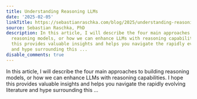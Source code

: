 ```yaml
---
title: Understanding Reasoning LLMs
date: '2025-02-05'
linkTitle: https://sebastianraschka.com/blog/2025/understanding-reasoning-llms.html
source: Sebastian Raschka, PhD
description: In this article, I will describe the four main approaches to building
  reasoning models, or how we can enhance LLMs with reasoning capabilities. I hope
  this provides valuable insights and helps you navigate the rapidly evolving literature
  and hype surrounding this ...
disable_comments: true
---
```

In this article, I will describe the four main approaches to building reasoning models, or how we can enhance LLMs with reasoning capabilities. I hope this provides valuable insights and helps you navigate the rapidly evolving literature and hype surrounding this ...
